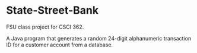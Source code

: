 # State-Street-Bank
FSU class project for CSCI 362.

A Java program that generates a random 24-digit alphanumeric transaction ID for a customer account from a database.
